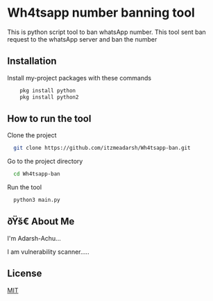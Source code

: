 # Wh4tsapp number banning tool
  This is python script tool to ban whatsApp number. This tool sent ban request to the whatsApp server and ban the number


## Installation

Install my-project packages with these commands

```bash
    pkg install python
    pkg install python2
  ```
    
## How to run the tool

Clone the project

```bash
  git clone https://github.com/itzmeadarsh/Wh4tsapp-ban.git
```

Go to the project directory

```bash
  cd Wh4tsapp-ban
```

Run the tool

```bash
  python3 main.py
```


## ðŸš€ About Me
I'm Adarsh-Achu...

I am vulnerability scanner..... 

## License

[MIT](https://choosealicense.com/licenses/mit/)

